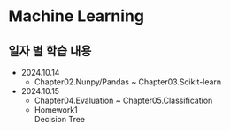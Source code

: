 Machine Learning
=============

일자 별 학습 내용
-------------
- 2024.10.14   
    - Chapter02.Nunpy/Pandas ~ Chapter03.Scikit-learn   
- 2024.10.15   
    - Chapter04.Evaluation ~ Chapter05.Classification   
    - Homework1   
    Decision Tree   